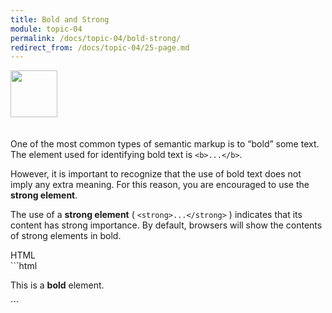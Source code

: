 ```yaml
---
title: Bold and Strong
module: topic-04
permalink: /docs/topic-04/bold-strong/
redirect_from: /docs/topic-04/25-page.md
---
```


<img src="./../../../img/arrow-divider.svg" style="width: 75px; border: none; margin: 0px 0 20px 0" />

One of the most common types of semantic markup is to “bold” some text. The element used for identifying bold text is `<b>...</b>`.

However, it is important to recognize that the use of bold text does not imply any extra meaning. For this reason, you are encouraged to use the **strong element**.

The use of a **strong element** ( `<strong>...</strong>` ) indicates that its content has strong importance. By default, browsers will show the contents of strong elements in bold.

<div id="code-heading">HTML</div>
```html
<p>This is a <b>bold</b> element.</p>
```

<div class="codepen-embed">
  <p data-height="400" data-theme-id="30567" data-slug-hash="rGOPKj" data-default-tab="html,result" data-user="Media-Ed-Online" data-embed-version="2" data-pen-title="Topic-04: HTML Semantics Pt. 1" class="codepen"></p>
</div>
